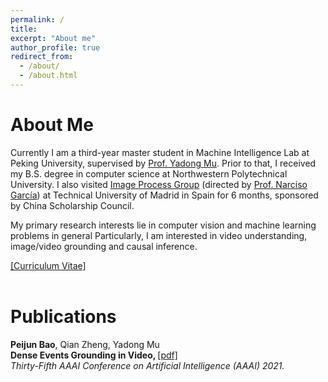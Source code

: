 ```yaml
---
permalink: /
title: 
excerpt: "About me"
author_profile: true
redirect_from: 
  - /about/
  - /about.html
---
```


About Me
======
Currently I am a third-year master student in Machine Intelligence Lab at Peking University, supervised by [Prof. Yadong Mu](http://www.muyadong.com/). 
Prior to that,
I received my B.S. degree in computer science at Northwestern Polytechnical University. I also visited [Image Process Group](https://www.gti.ssr.upm.es/) (directed by [Prof. Narciso García](https://www.gti.ssr.upm.es/narciso-garcia)) at Technical University of Madrid in Spain for 6 months, sponsored by China Scholarship Council.

My primary research interests lie in computer vision and machine learning problems in general
Particularly, I am interested in video understanding, image/video grounding and causal inference.


[[Curriculum Vitae]](https://peijunbao.github.io/files/paper1.pdf)
<br />
<br />


Publications
======
<strong>Peijun Bao</strong>, Qian Zheng, Yadong Mu<br />
<strong>Dense Events Grounding in Video, </strong> [[pdf]](https://peijunbao.github.io/files/PeijunBao_AAAI21_DenseEventsGrounding.pdf) <br />
<i>Thirty-Fifth AAAI Conference on Artificial Intelligence (AAAI) 2021.</i>
